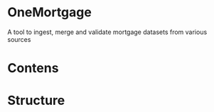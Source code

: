 # OneMortgage
A tool to ingest, merge and validate mortgage datasets from various sources

# Contens




# Structure
